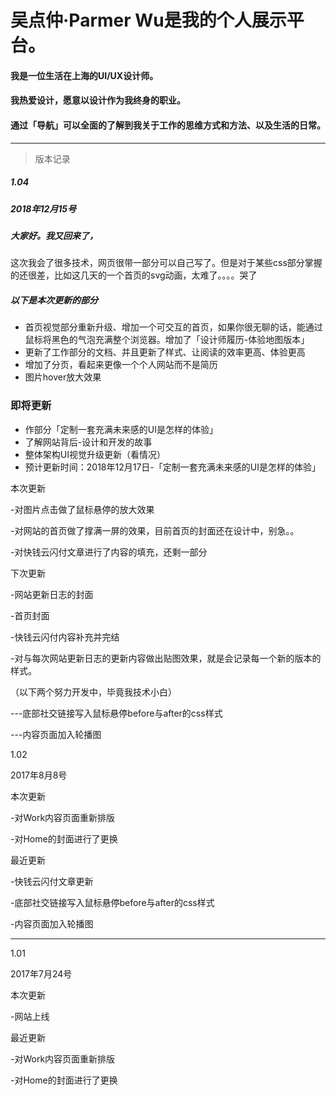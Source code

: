 # 吴点仲·Parmer Wu是我的个人展示平台。

#### 我是一位生活在上海的UI/UX设计师。
#### 我热爱设计，愿意以设计作为我终身的职业。
#### 通过「导航」可以全面的了解到我关于工作的思维方式和方法、以及生活的日常。

---

>版本记录

##### 1.04

##### 2018年12月15号

##### 大家好。我又回来了，
这次我会了很多技术，网页很带一部分可以自己写了。但是对于某些css部分掌握的还很差，比如这几天的一个首页的svg动画，太难了。。。。哭了


##### 以下是本次更新的部分

* 首页视觉部分重新升级、增加一个可交互的首页，如果你很无聊的话，能通过鼠标将黑色的气泡充满整个浏览器。增加了「设计师履历-体验地图版本」
* 更新了工作部分的文档、并且更新了样式、让阅读的效率更高、体验更高
* 增加了分页，看起来更像一个个人网站而不是简历
* 图片hover放大效果

### 即将更新

* 作部分「定制一套充满未来感的UI是怎样的体验」
* 了解网站背后-设计和开发的故事
* 整体架构UI视觉升级更新（看情况）
* 预计更新时间：2018年12月17日-「定制一套充满未来感的UI是怎样的体验」

 

 

本次更新

-对图片点击做了鼠标悬停的放大效果

-对网站的首页做了撑满一屏的效果，目前首页的封面还在设计中，别急。。

-对快钱云闪付文章进行了内容的填充，还剩一部分

下次更新

-网站更新日志的封面

-首页封面

-快钱云闪付内容补充并完结

-对与每次网站更新日志的更新内容做出贴图效果，就是会记录每一个新的版本的样式。

（以下两个努力开发中，毕竟我技术小白）

---底部社交链接写入鼠标悬停before与after的css样式

---内容页面加入轮播图


1.02

2017年8月8号

本次更新

-对Work内容页面重新排版

-对Home的封面进行了更换

最近更新

-快钱云闪付文章更新

-底部社交链接写入鼠标悬停before与after的css样式

-内容页面加入轮播图

------------------------------------

1.01

2017年7月24号

本次更新

-网站上线

最近更新

-对Work内容页面重新排版

-对Home的封面进行了更换
